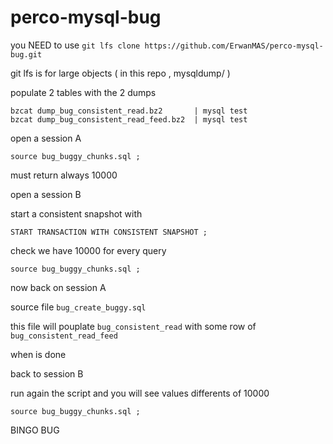 # perco-mysql-bug

you NEED to use `git lfs clone https://github.com/ErwanMAS/perco-mysql-bug.git`

git lfs is for large objects ( in this repo , mysqldump/ )


populate 2 tables with the 2 dumps

```
bzcat dump_bug_consistent_read.bz2       | mysql test
bzcat dump_bug_consistent_read_feed.bz2  | mysql test
```


open a session A

`source bug_buggy_chunks.sql ; `

must return always 10000


open a session B

start a consistent snapshot with

`START TRANSACTION WITH CONSISTENT SNAPSHOT ;`

check we have 10000 for every query

`source bug_buggy_chunks.sql ; `


now back on session A

source file `bug_create_buggy.sql`

this file will pouplate `bug_consistent_read` with some row of `bug_consistent_read_feed`

when is done

back to session B

run again the script and you will see values differents of 10000 

`source bug_buggy_chunks.sql ; `

BINGO BUG



